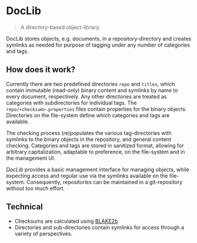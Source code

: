 # DocLib

> A directory-based object-library.

DocLib stores objects, e.g. documents, in a repository-directory and creates symlinks as needed for purpose of tagging under any number of categories and tags.

## How does it work?

Currently there are two predefined directories `repo` and `titles`, which contain immutable (read-only) binary content and symlinks by name to every document, respectively. Any other directories are treated as categories with subdirectories for individual tags. The `repo/<checksum>.properties` files contain properties for the binary objects. Directories on the file-system define which categories and tags are available.

The checking process (re)populates the various tag-directories with symlinks to the binary objects in the repository, and general content checking. Categories and tags are stored in sanitized format, allowing for arbitrary capitalization, adaptable to preference, on the file-system and in the management UI.

_DocLib_ provides a basic management interface for managing objects, while expecting access and regular use via the symlinks available on the file-system. Consequently, repositories can be maintained in a git-repository without too much effort.

## Technical

- Checksums are calculated using [BLAKE2b](<https://www.blake2.net/> "BLAKE2 -- fast secure hashing")
- Directories and sub-directories contain symlinks for access through a variety of perspectives.
